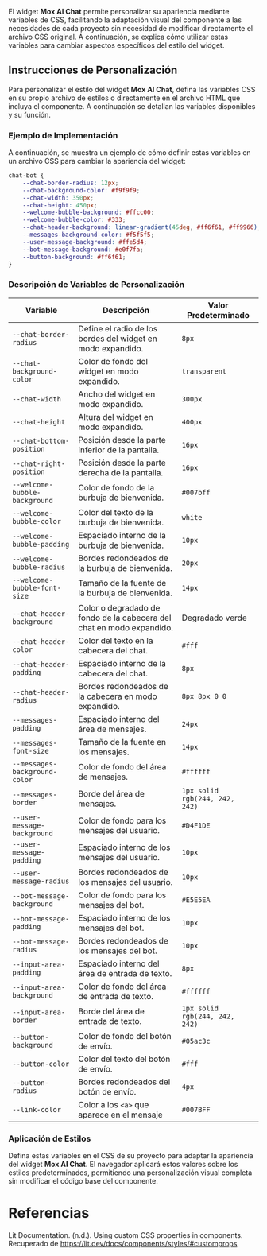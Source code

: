El widget **Mox AI Chat** permite personalizar su apariencia mediante variables de CSS, facilitando la adaptación visual del componente a las necesidades de cada proyecto sin necesidad de modificar directamente el archivo CSS original. A continuación, se explica cómo utilizar estas variables para cambiar aspectos específicos del estilo del widget.

## Instrucciones de Personalización

Para personalizar el estilo del widget **Mox AI Chat**, defina las variables CSS en su propio archivo de estilos o directamente en el archivo HTML que incluya el componente. A continuación se detallan las variables disponibles y su función.

### Ejemplo de Implementación

A continuación, se muestra un ejemplo de cómo definir estas variables en un archivo CSS para cambiar la apariencia del widget:

```css
chat-bot {
    --chat-border-radius: 12px;
    --chat-background-color: #f9f9f9;
    --chat-width: 350px;
    --chat-height: 450px;
    --welcome-bubble-background: #ffcc00;
    --welcome-bubble-color: #333;
    --chat-header-background: linear-gradient(45deg, #ff6f61, #ff9966);
    --messages-background-color: #f5f5f5;
    --user-message-background: #ffe5d4;
    --bot-message-background: #e0f7fa;
    --button-background: #ff6f61;
}
```

### Descripción de Variables de Personalización

| Variable                          | Descripción                                                                                           | Valor Predeterminado         |
|-----------------------------------|-------------------------------------------------------------------------------------------------------|-------------------------------|
| `--chat-border-radius`            | Define el radio de los bordes del widget en modo expandido.                                           | `8px`                         |
| `--chat-background-color`         | Color de fondo del widget en modo expandido.                                                          | `transparent`                 |
| `--chat-width`                    | Ancho del widget en modo expandido.                                                                   | `300px`                       |
| `--chat-height`                   | Altura del widget en modo expandido.                                                                  | `400px`                       |
| `--chat-bottom-position`          | Posición desde la parte inferior de la pantalla.                                                      | `16px`                        |
| `--chat-right-position`           | Posición desde la parte derecha de la pantalla.                                                       | `16px`                        |
| `--welcome-bubble-background`     | Color de fondo de la burbuja de bienvenida.                                                           | `#007bff`                     |
| `--welcome-bubble-color`          | Color del texto de la burbuja de bienvenida.                                                          | `white`                       |
| `--welcome-bubble-padding`        | Espaciado interno de la burbuja de bienvenida.                                                        | `10px`                        |
| `--welcome-bubble-radius`         | Bordes redondeados de la burbuja de bienvenida.                                                       | `20px`                        |
| `--welcome-bubble-font-size`      | Tamaño de la fuente de la burbuja de bienvenida.                                                      | `14px`                        |
| `--chat-header-background`        | Color o degradado de fondo de la cabecera del chat en modo expandido.                                 | Degradado verde               |
| `--chat-header-color`             | Color del texto en la cabecera del chat.                                                              | `#fff`                        |
| `--chat-header-padding`           | Espaciado interno de la cabecera del chat.                                                            | `8px`                         |
| `--chat-header-radius`            | Bordes redondeados de la cabecera en modo expandido.                                                  | `8px 8px 0 0`                 |
| `--messages-padding`              | Espaciado interno del área de mensajes.                                                               | `24px`                        |
| `--messages-font-size`            | Tamaño de la fuente en los mensajes.                                                                  | `14px`                        |
| `--messages-background-color`     | Color de fondo del área de mensajes.                                                                  | `#ffffff`                     |
| `--messages-border`               | Borde del área de mensajes.                                                                           | `1px solid rgb(244, 242, 242)`|
| `--user-message-background`       | Color de fondo para los mensajes del usuario.                                                         | `#D4F1DE`                     |
| `--user-message-padding`          | Espaciado interno de los mensajes del usuario.                                                        | `10px`                        |
| `--user-message-radius`           | Bordes redondeados de los mensajes del usuario.                                                       | `10px`                        |
| `--bot-message-background`        | Color de fondo para los mensajes del bot.                                                             | `#E5E5EA`                     |
| `--bot-message-padding`           | Espaciado interno de los mensajes del bot.                                                            | `10px`                        |
| `--bot-message-radius`            | Bordes redondeados de los mensajes del bot.                                                           | `10px`                        |
| `--input-area-padding`            | Espaciado interno del área de entrada de texto.                                                       | `8px`                         |
| `--input-area-background`         | Color de fondo del área de entrada de texto.                                                          | `#ffffff`                     |
| `--input-area-border`             | Borde del área de entrada de texto.                                                                   | `1px solid rgb(244, 242, 242)`|
| `--button-background`             | Color de fondo del botón de envío.                                                                    | `#05ac3c`                     |
| `--button-color`                  | Color del texto del botón de envío.                                                                   | `#fff`                        |
| `--button-radius`                 | Bordes redondeados del botón de envío.                                                                | `4px`                         |
| `--link-color`                   | Color a los `<a>` que aparece en el mensaje                                                           | `#007BFF`|
### Aplicación de Estilos

Defina estas variables en el CSS de su proyecto para adaptar la apariencia del widget **Mox AI Chat**. El navegador aplicará estos valores sobre los estilos predeterminados, permitiendo una personalización visual completa sin modificar el código base del componente.

# Referencias
Lit Documentation. (n.d.). Using custom CSS properties in components. Recuperado de https://lit.dev/docs/components/styles/#customprops